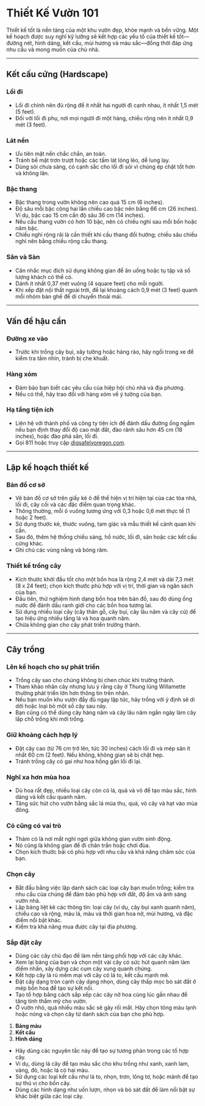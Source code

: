 # Thiết Kế Vườn 101

Thiết kế tốt là nền tảng của một khu vườn đẹp, khỏe mạnh và bền vững. Một kế hoạch được suy nghĩ kỹ lưỡng sẽ kết hợp các yếu tố của thiết kế tốt—đường nét, hình dáng, kết cấu, mùi hương và màu sắc—đồng thời đáp ứng nhu cầu và mong muốn của chủ nhà.

---

## Kết cấu cứng (Hardscape)

### Lối đi

- Lối đi chính nên đủ rộng để ít nhất hai người đi cạnh nhau, ít nhất 1,5 mét (5 feet).
- Đối với lối đi phụ, nơi mọi người đi một hàng, chiều rộng nên ít nhất 0,9 mét (3 feet).

### Lát nền

- Ưu tiên mặt nền chắc chắn, an toàn.
- Tránh bề mặt trơn trượt hoặc các tấm lát lỏng lẻo, dễ lung lay.
- Dùng sỏi chưa sàng, có cạnh sắc cho lối đi sỏi vì chúng ép chặt tốt hơn và không lăn.

### Bậc thang

- Bậc thang trong vườn không nên cao quá 15 cm (6 inches).
- Độ sâu mỗi bậc cộng hai lần chiều cao bậc nên bằng 66 cm (26 inches). Ví dụ, bậc cao 15 cm cần độ sâu 36 cm (14 inches).
- Nếu cầu thang vườn có hơn 10 bậc, nên có chiếu nghỉ sau mỗi bốn hoặc năm bậc.
- Chiếu nghỉ rộng rãi là cần thiết khi cầu thang đổi hướng; chiều sâu chiếu nghỉ nên bằng chiều rộng cầu thang.

### Sân và Sàn

- Cân nhắc mục đích sử dụng không gian để ăn uống hoặc tụ tập và số lượng khách có thể có.
- Dành ít nhất 0,37 mét vuông (4 square feet) cho mỗi người.
- Khi xếp đặt nội thất ngoài trời, để lại khoảng cách 0,9 mét (3 feet) quanh mỗi nhóm bàn ghế để di chuyển thoải mái.

---

## Vấn đề hậu cần

### Đường xe vào

- Trước khi trồng cây bụi, xây tường hoặc hàng rào, hãy ngồi trong xe để kiểm tra tầm nhìn, tránh bị che khuất.

### Hàng xóm

- Đảm bảo bạn biết các yêu cầu của hiệp hội chủ nhà và địa phương.
- Nếu có thể, hãy trao đổi với hàng xóm về ý tưởng của bạn.

### Hạ tầng tiện ích

- Liên hệ với thành phố và công ty tiện ích để đánh dấu đường ống ngầm nếu bạn định thay đổi độ cao mặt đất, đào rãnh sâu hơn 45 cm (18 inches), hoặc đào phá sân, lối đi.
- Gọi 811 hoặc truy cập [digsafelyoregon.com](https://digsafelyoregon.com).

---

## Lập kế hoạch thiết kế

### Bản đồ cơ sở

- Vẽ bản đồ cơ sở trên giấy kẻ ô để thể hiện vị trí hiện tại của các tòa nhà, lối đi, cây cối và các đặc điểm quan trọng khác.
- Thông thường, mỗi ô vuông tương ứng với 0,3 hoặc 0,6 mét thực tế (1 hoặc 2 feet).
- Sử dụng thước kẻ, thước vuông, tam giác và mẫu thiết kế cảnh quan khi cần.
- Sau đó, thêm hệ thống chiếu sáng, hồ nước, lối đi, sân hoặc các kết cấu cứng khác.
- Ghi chú các vùng nắng và bóng râm.

### Thiết kế trồng cây

- Kích thước khởi đầu tốt cho một bồn hoa là rộng 2,4 mét và dài 7,3 mét (8 x 24 feet); chọn kích thước phù hợp với vị trí, thời gian và ngân sách của bạn.
- Đầu tiên, thử nghiệm hình dạng bồn hoa trên bản đồ, sau đó dùng ống nước để đánh dấu ranh giới cho các bồn hoa tương lai.
- Sử dụng nhiều loại cây (cây thân gỗ, cây bụi, cây lâu năm và cây củ) để tạo hiệu ứng nhiều tầng lá và hoa quanh năm.
- Chừa không gian cho cây phát triển trưởng thành.

---

## Cây trồng

### Lên kế hoạch cho sự phát triển

- Trồng cây sao cho chúng không bị chen chúc khi trưởng thành.
- Tham khảo nhãn cây nhưng lưu ý rằng cây ở Thung lũng Willamette thường phát triển lớn hơn thông tin trên nhãn.
- Nếu bạn muốn khu vườn đầy đủ ngay lập tức, hãy trồng với ý định sẽ di dời hoặc loại bỏ một số cây sau này.
- Bạn cũng có thể dùng cây hàng năm và cây lâu năm ngắn ngày làm cây lấp chỗ trống khi mới trồng.

### Giữ khoảng cách hợp lý

- Đặt cây cao (từ 76 cm trở lên, tức 30 inches) cách lối đi và mép sân ít nhất 60 cm (2 feet). Nếu không, không gian sẽ bị chật hẹp.
- Tránh trồng cây có gai như hoa hồng gần lối đi lại.

### Nghĩ xa hơn mùa hoa

- Dù hoa rất đẹp, nhiều loại cây còn có lá, quả và vỏ để tạo màu sắc, hình dáng và kết cấu quanh năm.
- Tăng sức hút cho vườn bằng sắc lá mùa thu, quả, vỏ cây và hạt vào mùa đông.

### Cỏ cũng có vai trò

- Thảm cỏ là nơi mắt nghỉ ngơi giữa không gian vườn sinh động.
- Nó cũng là không gian để đi chân trần hoặc chơi đùa.
- Chọn kích thước bãi cỏ phù hợp với nhu cầu và khả năng chăm sóc của bạn.

### Chọn cây

- Bắt đầu bằng việc lập danh sách các loại cây bạn muốn trồng; kiểm tra nhu cầu của chúng để đảm bảo phù hợp với đất, độ ẩm và ánh sáng vườn nhà.
- Lập bảng liệt kê các thông tin: loại cây (ví dụ, cây bụi xanh quanh năm), chiều cao và rộng, màu lá, màu và thời gian hoa nở, mùi hương, và đặc điểm nổi bật khác.
- Kiểm tra khả năng mua được cây tại địa phương.

### Sắp đặt cây

- Dùng các cây chủ đạo để làm nền tảng phối hợp với các cây khác.
- Xem lại bảng của bạn và chọn một vài cây có sức hút quanh năm làm điểm nhấn, xây dựng các cụm cây xung quanh chúng.
- Kết hợp cây lá rủ mềm mại với cây có lá to, kết cấu mạnh mẽ.
- Đặt cây dạng tròn cạnh cây dạng nhọn, dùng cây thấp mọc bò sát đất ở mép bồn hoa để tạo sự kết nối.
- Tạo tổ hợp bằng cách sắp xếp các cây nở hoa cùng lúc gần nhau để tăng tính thẩm mỹ cho vườn.
- Ở vườn nhỏ, quá nhiều màu sắc sẽ gây rối mắt. Hãy chọn tông màu lạnh hoặc nóng và chọn cây từ danh sách của bạn cho phù hợp.


1. **Bảng màu**
2. **Kết cấu**
3. **Hình dáng**

- Hãy dùng các nguyên tắc này để tạo sự tương phản trong các tổ hợp cây.
- Ví dụ, dùng lá cây để tạo màu sắc cho khu trồng như xanh, xanh lam, vàng, đỏ, hoặc lá có hai màu.
- Sử dụng các loại kết cấu như lá to, nhọn, trơn, lông tơ, hoặc mảnh để tạo sự thú vị cho bồn cây.
- Dùng các hình dạng như uốn lượn, nhọn và bò sát đất để làm nổi bật sự khác biệt giữa các loại cây.
